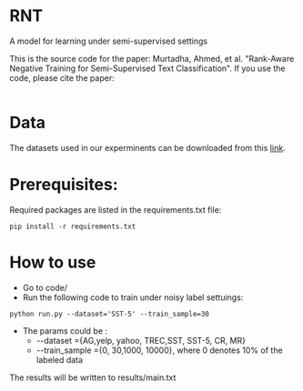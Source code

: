  
 # RNT 
 A model  for learning under semi-supervised settings
 
 This is the source code for the paper: Murtadha, Ahmed, et al. "Rank-Aware Negative Training for Semi-Supervised Text Classification". If you use the code,  please cite the paper: 
 ```
```
 

# Data



The datasets used in our experminents can be downloaded from this [link](https://drive.google.com/file/d/1NYm5CVXK7vqn-Nf8rnin-4iAxWeJcKVv/view?usp=sharing). 

# Prerequisites:
Required packages are listed in the requirements.txt file:

```
pip install -r requirements.txt
```
# How to use

*  Go to code/         
*  Run the following code to train under noisy label settuings:
```
python run.py --dataset='SST-5' --train_sample=30
```

- The params could be :
    - --dataset =\{AG,yelp, yahoo, TREC,SST, SST-5, CR, MR\}
    - --train_sample ={0, 30,1000, 10000}, where 0 denotes 10% of the labeled data

The results will be written to results/main.txt

